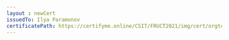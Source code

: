```yaml
--- 
layout : newCert 
issuedTo: Ilya Paramonov 
certificatePath: https://certifyme.online/CSIT/FRUCT2021/img/cert/orgteam/IlyaParamonov_6f634.png
--- 
```

